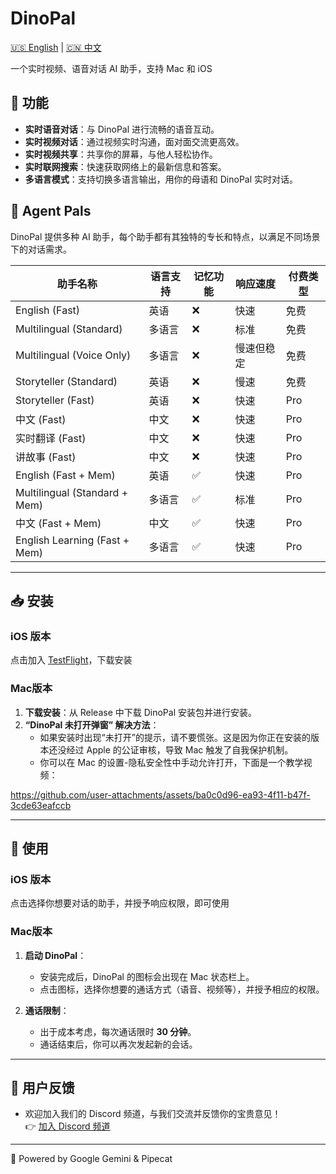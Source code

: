 # DinoPal

[🇺🇸 English](README.md) | [🇨🇳 中文](README.zh.md)  

一个实时视频、语音对话 AI 助手，支持 Mac 和 iOS 

## 🦖 功能
- **实时语音对话**：与 DinoPal 进行流畅的语音互动。
- **实时视频对话**：通过视频实时沟通，面对面交流更高效。
- **实时视频共享**：共享你的屏幕，与他人轻松协作。
- **实时联网搜索**：快速获取网络上的最新信息和答案。
- **多语言模式**：支持切换多语言输出，用你的母语和 DinoPal 实时对话。

## 🤖 Agent Pals

DinoPal 提供多种 AI 助手，每个助手都有其独特的专长和特点，以满足不同场景下的对话需求。

| 助手名称 | 语言支持 | 记忆功能 | 响应速度 | 付费类型 |
|---------|---------|----------|----------|---------|
| English (Fast) | 英语 | ❌ | 快速 | 免费 |
| Multilingual (Standard) | 多语言 | ❌ | 标准 | 免费 |
| Multilingual (Voice Only) | 多语言 | ❌ | 慢速但稳定 | 免费 |
| Storyteller (Standard) | 英语 | ❌ | 慢速 | 免费 |
| Storyteller (Fast) | 英语 | ❌ | 快速 | Pro |
| 中文 (Fast) | 中文 | ❌ | 快速 | Pro |
| 实时翻译 (Fast) | 中文 | ❌ | 快速 | Pro |
| 讲故事 (Fast) | 中文 | ❌ | 快速 | Pro |
| English (Fast + Mem) | 英语 | ✅ | 快速 | Pro |
| Multilingual (Standard + Mem) | 多语言 | ✅ | 标准 | Pro |
| 中文 (Fast + Mem) | 中文 | ✅ | 快速 | Pro |
| English Learning (Fast + Mem) | 多语言 | ✅ | 快速 | Pro |

---

## 📥 安装

### iOS 版本
点击加入 [TestFlight](https://testflight.apple.com/join/AQgDUqwY)，下载安装

### Mac版本
1. **下载安装**：从 Release 中下载 DinoPal 安装包并进行安装。
2. **“DinoPal 未打开弹窗” 解决方法**：
   - 如果安装时出现“未打开”的提示，请不要慌张。这是因为你正在安装的版本还没经过 Apple 的公证审核，导致 Mac 触发了自我保护机制。
   - 你可以在 Mac 的设置-隐私安全性中手动允许打开，下面是一个教学视频：

https://github.com/user-attachments/assets/ba0c0d96-ea93-4f11-b47f-3cde63eafccb

---

## 🚀 使用

### iOS 版本
点击选择你想要对话的助手，并授予响应权限，即可使用

### Mac版本
1. **启动 DinoPal**：
   - 安装完成后，DinoPal 的图标会出现在 Mac 状态栏上。
   - 点击图标，选择你想要的通话方式（语音、视频等），并授予相应的权限。

2. **通话限制**：
   - 出于成本考虑，每次通话限时 **30 分钟**。
   - 通话结束后，你可以再次发起新的会话。

---

## 💬 用户反馈

- 欢迎加入我们的 Discord 频道，与我们交流并反馈你的宝贵意见！  
  👉 [加入 Discord 频道](https://discord.gg/zzrzhNWFCg)
  
---


🔋 Powered by Google Gemini & Pipecat
